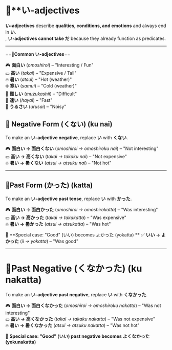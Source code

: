 # 🔹**い-adjectives

**い-adjectives** describe **qualities, conditions, and emotions** and always end in **い**.  
, **い-adjectives cannot take だ** because they already function as predicates.

---

 ==🔹**Common い-adjectives**==

🎮 **面白い** (_omoshiroi_) – "Interesting / Fun"  
💴 **高い** (_takai_) – "Expensive / Tall"  
🔥 **暑い** (_atsui_) – "Hot (weather)"  
❄️ **寒い** (_samui_) – "Cold (weather)"  
📖 **難しい** (_muzukashii_) – "Difficult"  
🚗 **速い** (_hayai_) – "Fast"  
🎤 **うるさい** (_urusai_) – "Noisy"

## **🔹 Negative Form (くない) (ku nai)**

To make an **い-adjective negative**, replace **い** with **くない**.

🎮 **面白い → 面白くない** (_omoshiroi → omoshiroku nai_) – "Not interesting"  
💴 **高い → 高くない** (_takai → takaku nai_) – "Not expensive"  
🔥 **暑い → 暑くない** (_atsui → atsuku nai_) – "Not hot"

---

## 🔹**Past Form (かった) (katta)**

To make an **い-adjective past tense**, replace **い** with **かった**.

🎮 **面白い → 面白かった** (_omoshiroi → omoshirokatta_) – "Was interesting"  
💴 **高い → 高かった** (_takai → takakatta_) – "Was expensive"  
🔥 **暑い → 暑かった** (_atsui → atsukatta_) – "Was hot"

📝 **Special case: "Good" (いい) becomes よかった (yokatta) ** 
✅ **いい → よかった** (_ii → yokatta_) – "Was good"

---


 # 🔹**Past Negative (くなかった) (ku nakatta)**

To make an **い-adjective past negative**, replace **い** with **くなかった**.

🎮 **面白い → 面白くなかった** (_omoshiroi → omoshiroku nakatta_) – "Was not interesting"  
💴 **高い → 高くなかった** (_takai → takaku nakatta_) – "Was not expensive"  
🔥 **暑い → 暑くなかった** (_atsui → atsuku nakatta_) – "Was not hot"

📝 **Special case: "Good" (いい) past negative becomes よくなかった (yokunakatta)**



